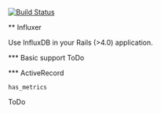 [![Build Status](https://travis-ci.org/palkan/influxer.svg?branch=master)](https://travis-ci.org/palkan/influxer)

** Influxer

Use InfluxDB in your Rails (>4.0) application.

*** Basic support
ToDo

*** ActiveRecord 

```has_metrics```

ToDo